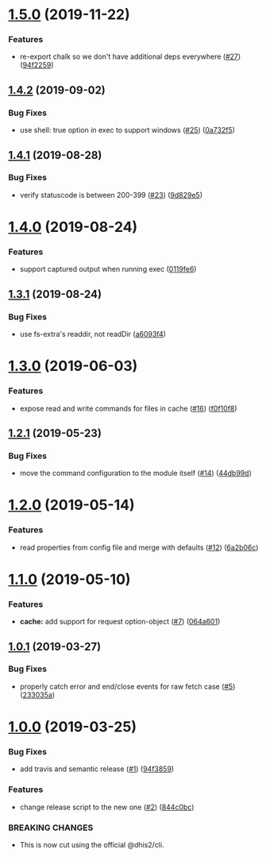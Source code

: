 # [1.5.0](https://github.com/dhis2/cli-helpers-engine/compare/v1.4.2...v1.5.0) (2019-11-22)


### Features

* re-export chalk so we don't have additional deps everywhere ([#27](https://github.com/dhis2/cli-helpers-engine/issues/27)) ([94f2259](https://github.com/dhis2/cli-helpers-engine/commit/94f22596c9c12f7039ada264ad38ee15e0447659))

## [1.4.2](https://github.com/dhis2/cli-helpers-engine/compare/v1.4.1...v1.4.2) (2019-09-02)


### Bug Fixes

* use shell: true option in exec to support windows ([#25](https://github.com/dhis2/cli-helpers-engine/issues/25)) ([0a732f5](https://github.com/dhis2/cli-helpers-engine/commit/0a732f5))

## [1.4.1](https://github.com/dhis2/cli-helpers-engine/compare/v1.4.0...v1.4.1) (2019-08-28)


### Bug Fixes

* verify statuscode is between 200-399 ([#23](https://github.com/dhis2/cli-helpers-engine/issues/23)) ([9d829e5](https://github.com/dhis2/cli-helpers-engine/commit/9d829e5))

# [1.4.0](https://github.com/dhis2/cli-helpers-engine/compare/v1.3.1...v1.4.0) (2019-08-24)


### Features

* support captured output when running exec ([0119fe6](https://github.com/dhis2/cli-helpers-engine/commit/0119fe6))

## [1.3.1](https://github.com/dhis2/cli-helpers-engine/compare/v1.3.0...v1.3.1) (2019-08-24)


### Bug Fixes

* use fs-extra's readdir, not readDir ([a6093f4](https://github.com/dhis2/cli-helpers-engine/commit/a6093f4))

# [1.3.0](https://github.com/dhis2/cli-helpers-engine/compare/v1.2.1...v1.3.0) (2019-06-03)


### Features

* expose read and write commands for files in cache ([#16](https://github.com/dhis2/cli-helpers-engine/issues/16)) ([f0f10f8](https://github.com/dhis2/cli-helpers-engine/commit/f0f10f8))

## [1.2.1](https://github.com/dhis2/cli-helpers-engine/compare/v1.2.0...v1.2.1) (2019-05-23)


### Bug Fixes

* move the command configuration to the module itself ([#14](https://github.com/dhis2/cli-helpers-engine/issues/14)) ([44db99d](https://github.com/dhis2/cli-helpers-engine/commit/44db99d))

# [1.2.0](https://github.com/dhis2/cli-helpers-engine/compare/v1.1.0...v1.2.0) (2019-05-14)


### Features

* read properties from config file and merge with defaults ([#12](https://github.com/dhis2/cli-helpers-engine/issues/12)) ([6a2b06c](https://github.com/dhis2/cli-helpers-engine/commit/6a2b06c))

# [1.1.0](https://github.com/dhis2/cli-helpers-engine/compare/v1.0.1...v1.1.0) (2019-05-10)


### Features

* **cache:** add support for request option-object ([#7](https://github.com/dhis2/cli-helpers-engine/issues/7)) ([064a601](https://github.com/dhis2/cli-helpers-engine/commit/064a601))

## [1.0.1](https://github.com/dhis2/cli-helpers-engine/compare/v1.0.0...v1.0.1) (2019-03-27)


### Bug Fixes

* properly catch error and end/close events for raw fetch case ([#5](https://github.com/dhis2/cli-helpers-engine/issues/5)) ([233035a](https://github.com/dhis2/cli-helpers-engine/commit/233035a))

# [1.0.0](https://github.com/dhis2/cli-helpers-engine/compare/v0.13.0...v1.0.0) (2019-03-25)


### Bug Fixes

* add travis and semantic release ([#1](https://github.com/dhis2/cli-helpers-engine/issues/1)) ([94f3859](https://github.com/dhis2/cli-helpers-engine/commit/94f3859))


### Features

* change release script to the new one ([#2](https://github.com/dhis2/cli-helpers-engine/issues/2)) ([844c0bc](https://github.com/dhis2/cli-helpers-engine/commit/844c0bc))


### BREAKING CHANGES

* This is now cut using the official @dhis2/cli.
